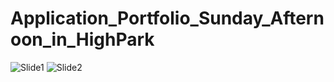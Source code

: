 # Application_Portfolio_Sunday_Afternoon_in_HighPark

![Slide1](https://user-images.githubusercontent.com/60665347/205473684-86fd7623-8eb7-4ddb-a3dd-77ec0ece7a19.PNG)
![Slide2](https://user-images.githubusercontent.com/60665347/205473690-23fa55df-2216-4ae9-84c7-a5661c6561fc.PNG)
